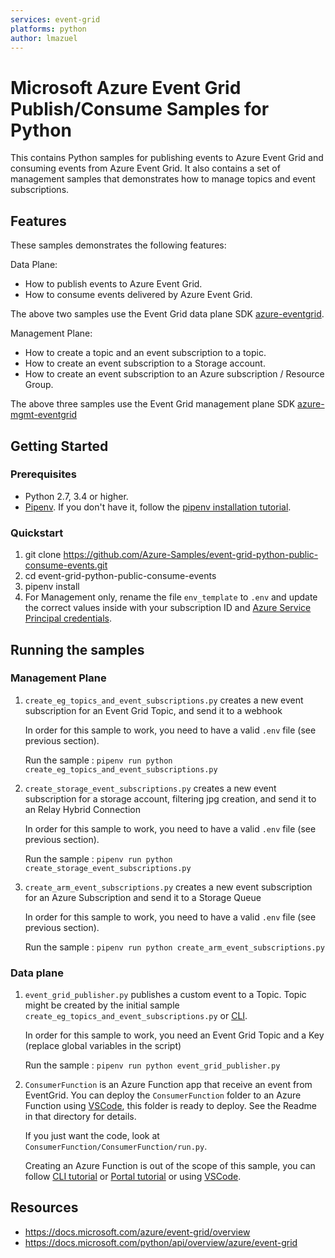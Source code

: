 ```yaml
---
services: event-grid
platforms: python
author: lmazuel
---
```


# Microsoft Azure Event Grid Publish/Consume Samples for Python

This contains Python samples for publishing events to Azure Event Grid and consuming events from Azure Event Grid. It also contains a set of management samples that demonstrates how to manage topics and event subscriptions.

## Features

These samples demonstrates the following features:

Data Plane:

* How to publish events to Azure Event Grid.
* How to consume events delivered by Azure Event Grid.

The above two samples use the Event Grid data plane SDK [azure-eventgrid](https://pypi.org/project/azure-eventgrid/).

Management Plane:

* How to create a topic and an event subscription to a topic.
* How to create an event subscription to a Storage account.
* How to create an event subscription to an Azure subscription / Resource Group.

The above three samples use the Event Grid management plane SDK [azure-mgmt-eventgrid](https://pypi.org/project/azure-mgmt-eventgrid/)

## Getting Started

### Prerequisites

- Python 2.7, 3.4 or higher.
- [Pipenv](https://docs.pipenv.org/). If you don't have it, follow the [pipenv installation tutorial](https://docs.pipenv.org/#install-pipenv-today).


### Quickstart

1. git clone https://github.com/Azure-Samples/event-grid-python-public-consume-events.git
2. cd event-grid-python-public-consume-events
3. pipenv install
4. For Management only, rename the file `env_template` to `.env` and update the correct values inside with your
   subscription ID and [Azure Service Principal credentials](https://docs.microsoft.com/azure/azure-resource-manager/resource-group-create-service-principal-portal).

## Running the samples

### Management Plane

1. `create_eg_topics_and_event_subscriptions.py` creates a new event subscription for an Event Grid Topic, and send it to a webhook

   In order for this sample to work, you need to have a valid `.env` file (see previous section).

   Run the sample : `pipenv run python create_eg_topics_and_event_subscriptions.py`

2. `create_storage_event_subscriptions.py` creates a new event subscription for a storage account, filtering jpg creation, and send it to an Relay Hybrid Connection

   In order for this sample to work, you need to have a valid `.env` file (see previous section).

   Run the sample : `pipenv run python create_storage_event_subscriptions.py`

3. `create_arm_event_subscriptions.py` creates a new event subscription for an Azure Subscription and send it to a Storage Queue

   In order for this sample to work, you need to have a valid `.env` file (see previous section).

   Run the sample : `pipenv run python create_arm_event_subscriptions.py`

### Data plane

1. `event_grid_publisher.py` publishes a custom event to a Topic. Topic might be created by the initial sample `create_eg_topics_and_event_subscriptions.py`
   or [CLI](https://docs.microsoft.com/azure/event-grid/custom-event-quickstart#create-a-custom-topic).

   In order for this sample to work, you need an Event Grid Topic and a Key (replace global variables in the script)

   Run the sample : `pipenv run python event_grid_publisher.py`

2. `ConsumerFunction` is an Azure Function app that receive an event from EventGrid. You can deploy the `ConsumerFunction` folder to an Azure Function using [VSCode](https://aka.ms/vscode-azure-functions),
   this folder is ready to deploy. See the Readme in that directory for details.

   If you just want the code, look at `ConsumerFunction/ConsumerFunction/run.py`.

   Creating an Azure Function is out of the scope of this sample, you can follow [CLI tutorial](https://docs.microsoft.com/en-us/azure/azure-functions/functions-create-first-azure-function-azure-cli)
   or [Portal tutorial](https://docs.microsoft.com/en-us/azure/azure-functions/functions-create-first-azure-function) or using [VSCode](https://aka.ms/vscode-azure-functions).

## Resources

- https://docs.microsoft.com/azure/event-grid/overview
- https://docs.microsoft.com/python/api/overview/azure/event-grid
